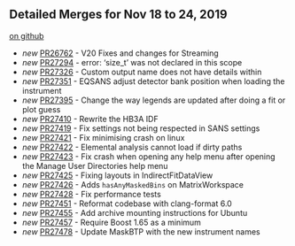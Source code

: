 

Detailed Merges for Nov 18 to 24, 2019
--------------------------------------
[on github](https://github.com/mantidproject/mantid/pulls?q=is%3Apr+merged%3A2019-11-19..2019-11-24)

* *new* [PR26762](https://github.com/mantidproject/mantid/pull/26762) - V20 Fixes and changes for Streaming
* *new* [PR27294](https://github.com/mantidproject/mantid/pull/27294) - error: ‘size_t’ was not declared in this scope
* *new* [PR27326](https://github.com/mantidproject/mantid/pull/27326) - Custom output name does not have details within
* *new* [PR27351](https://github.com/mantidproject/mantid/pull/27351) - EQSANS adjust detector bank position when loading the instrument
* *new* [PR27395](https://github.com/mantidproject/mantid/pull/27395) - Change the way legends are updated after doing a fit or plot guess
* *new* [PR27410](https://github.com/mantidproject/mantid/pull/27410) - Rewrite the HB3A IDF
* *new* [PR27419](https://github.com/mantidproject/mantid/pull/27419) - Fix settings not being respected in SANS settings
* *new* [PR27421](https://github.com/mantidproject/mantid/pull/27421) - Fix minimising crash on linux
* *new* [PR27422](https://github.com/mantidproject/mantid/pull/27422) - Elemental analysis cannot load if dirty paths
* *new* [PR27423](https://github.com/mantidproject/mantid/pull/27423) - Fix crash when opening any help menu after opening the Manage User Directories help menu
* *new* [PR27425](https://github.com/mantidproject/mantid/pull/27425) - Fixing layouts in IndirectFitDataView
* *new* [PR27426](https://github.com/mantidproject/mantid/pull/27426) - Adds `hasAnyMaskedBins` on MatrixWorkspace
* *new* [PR27428](https://github.com/mantidproject/mantid/pull/27428) - Fix performance tests
* *new* [PR27451](https://github.com/mantidproject/mantid/pull/27451) - Reformat codebase with clang-format 6.0
* *new* [PR27455](https://github.com/mantidproject/mantid/pull/27455) - Add archive mounting instructions for Ubuntu
* *new* [PR27457](https://github.com/mantidproject/mantid/pull/27457) - Require Boost 1.65 as a minimum
* *new* [PR27478](https://github.com/mantidproject/mantid/pull/27478) - Update MaskBTP with the new instrument names
